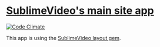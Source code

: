 # [SublimeVideo's main site app](http://sublimevideo.net)
[![Code Climate](https://codeclimate.com/repos/50ee930f56b1026bdf0104d4/badges/eb2ca3d004134fed78a1/gpa.png)](https://codeclimate.com/repos/50ee930f56b1026bdf0104d4/feed)

This app is using the [SublimeVideo layout gem](https://github.com/jilion/sublimevideo_layout).
